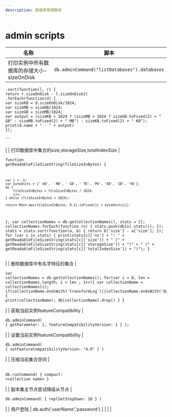 ```yaml
---
description: 数据库管理脚本
---
```


# admin scripts



| 名称                                       | 脚本                                                                                                                                                                                                                                                                                                                                                                                                                                                                                                                                                                                                                                                                                                                                                                                                                                                                        |
| ---------------------------------------- | ------------------------------------------------------------------------------------------------------------------------------------------------------------------------------------------------------------------------------------------------------------------------------------------------------------------------------------------------------------------------------------------------------------------------------------------------------------------------------------------------------------------------------------------------------------------------------------------------------------------------------------------------------------------------------------------------------------------------------------------------------------------------------------------------------------------------------------------------------------------------- |
| 打印实例中所有数据库的存储大小-sizeOnDisk               | <pre class="language-javascript"><code class="lang-javascript">db.adminCommand("listDatabases").databases
    .sort(function(l, r) {
	return r.sizeOnDisk - l.sizeOnDisk})
    .forEach(function(d) {
	var sizeKB = d.sizeOnDisk/1024; 
	var sizeMB = sizeKB/1024; 
	var sizeGB = sizeMB/1024; 
	var output = (sizeKB > 1024 ? (sizeMB > 1024 ? sizeGB.toFixed(2) + " GB" : sizeMB.toFixed(2) + " MB") : sizeKB.toFixed(2) + " KB"); 
	print(d.name + " - " + output)
	});			 
</code></pre><p>```</p>                                                                                                                                                                                                                                                                                                                                                                    |
| 打印数据库中集合的size,storageSize,totalIndexSize | <pre class="language-javascript"><code class="lang-javascript">function getReadableFileSizeString(fileSizeInBytes) {

    var i = -1;
    var byteUnits = [' kB', ' MB', ' GB', ' TB', 'PB', 'EB', 'ZB', 'YB'];
    do {
        fileSizeInBytes = fileSizeInBytes / 1024;
        i++;
    } while (fileSizeInBytes > 1024);

    return Math.max(fileSizeInBytes, 0.1).toFixed(1) + byteUnits[i];
};
var collectionNames = db.getCollectionNames(), stats = [];
collectionNames.forEach(function (n) { stats.push(db[n].stats()); });
stats = stats.sort(function(a, b) { return b['size'] - a['size']; });
for (var c in stats) { 
print(stats[c]['ns'] + ": " + getReadableFileSizeString(stats[c]['size']) + " (" + getReadableFileSizeString(stats[c]['storageSize']) + ")" + " (" + getReadableFileSizeString(stats[c]['totalIndexSize']) + ")"); 
}
</code></pre> |
| 删除数据库中有名字特征的集合                           | <pre class="language-javascript"><code class="lang-javascript">var collectionNames = db.getCollectionNames();
 for(var i = 0, len = collectionNames.length; i &#x3C; len ; i++){
  var collectionName = collectionNames[i];
   if(collectionName.endsWith('transformLog')||collectionName.endsWith('DataVersion')){ 
   print(collectionName); 
   db[collectionName].drop() 
   } 
 }
</code></pre><p><code></code></p>                                                                                                                                                                                                                                                                                                                                                                                                                                                  |
| 获取当前实例featureCompatibility               | <p></p><pre class="language-javascript"><code class="lang-javascript">db.adminCommand( { getParameter: 1, featureCompatibilityVersion: 1 } );
</code></pre>                                                                                                                                                                                                                                                                                                                                                                                                                                                                                                                                                                                                                                                                                                               |
| 设置当前实例featureCompatibility               | <pre class="language-javascript"><code class="lang-javascript">db.adminCommand( { setFeatureCompatibilityVersion: "4.0" } )
</code></pre>                                                                                                                                                                                                                                                                                                                                                                                                                                                                                                                                                                                                                                                                                                                                 |
| 压缩当前集合空间                                 | <p><code></code><br><code>db.runCommand( { compact: &#x3C;collection name> }</code> </p>                                                                                                                                                                                                                                                                                                                                                                                                                                                                                                                                                                                                                                                                                                                                                                                  |
| 副本集主节点尝试降级从节点                            | <pre><code>db.adminCommand( { replSetStepDown: 10 } )
</code></pre>                                                                                                                                                                                                                                                                                                                                                                                                                                                                                                                                                                                                                                                                                                                                                                                                       |
| 用户登陆                                     | db.auth('userName','password')                                                                                                                                                                                                                                                                                                                                                                                                                                                                                                                                                                                                                                                                                                                                                                                                                                            |
|                                          |                                                                                                                                                                                                                                                                                                                                                                                                                                                                                                                                                                                                                                                                                                                                                                                                                                                                           |


